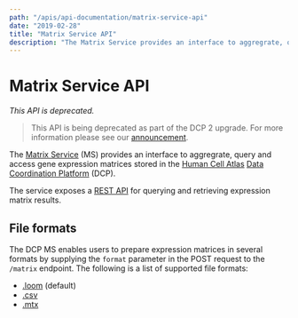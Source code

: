 ```yaml
---
path: "/apis/api-documentation/matrix-service-api"
date: "2019-02-28"
title: "Matrix Service API"
description: "The Matrix Service provides an interface to aggregrate, query and access gene expression matrices stored in the HCA DCP."
---
```



# Matrix Service API

_This API is deprecated._
>This API is being deprecated as part of the DCP 2 upgrade. For more information please see our [announcement](/coming-soon-DCP-2-with-support-for-controlled-access-data).


The [Matrix Service](https://github.com/HumanCellAtlas/matrix-service) (MS) provides an interface to aggregrate, query and access gene expression matrices stored in the
[Human Cell Atlas](/) [Data Coordination
Platform](https://www.humancellatlas.org/data-sharing) (DCP). 
 
The service exposes a [REST API](https://matrix.data.humancellatlas.org) for querying and retrieving
expression matrix results.

## File formats

The DCP MS enables users to prepare expression matrices in several formats by supplying the `format` parameter in the
POST request to the `/matrix` endpoint. The following is a list of supported file formats:

- [.loom](http://loompy.org/) (default)
- [.csv](https://en.wikipedia.org/wiki/Comma-separated_values)
- [.mtx](https://math.nist.gov/MatrixMarket/formats.html)
